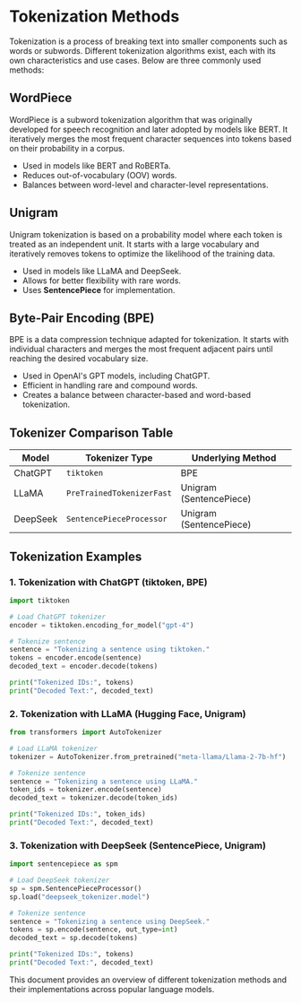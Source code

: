 # Tokenization Methods

Tokenization is a process of breaking text into smaller components such as words or subwords. Different tokenization algorithms exist, each with its own characteristics and use cases. Below are three commonly used methods:

## WordPiece
WordPiece is a subword tokenization algorithm that was originally developed for speech recognition and later adopted by models like BERT. It iteratively merges the most frequent character sequences into tokens based on their probability in a corpus.
- Used in models like BERT and RoBERTa.
- Reduces out-of-vocabulary (OOV) words.
- Balances between word-level and character-level representations.

## Unigram
Unigram tokenization is based on a probability model where each token is treated as an independent unit. It starts with a large vocabulary and iteratively removes tokens to optimize the likelihood of the training data.
- Used in models like LLaMA and DeepSeek.
- Allows for better flexibility with rare words.
- Uses **SentencePiece** for implementation.

## Byte-Pair Encoding (BPE)
BPE is a data compression technique adapted for tokenization. It starts with individual characters and merges the most frequent adjacent pairs until reaching the desired vocabulary size.
- Used in OpenAI's GPT models, including ChatGPT.
- Efficient in handling rare and compound words.
- Creates a balance between character-based and word-based tokenization.

## Tokenizer Comparison Table

| Model   | Tokenizer Type             | Underlying Method      |
|---------|----------------------------|------------------------|
| ChatGPT | `tiktoken`                 | BPE                    |
| LLaMA   | `PreTrainedTokenizerFast`  | Unigram (SentencePiece) |
| DeepSeek| `SentencePieceProcessor`   | Unigram (SentencePiece) |

## Tokenization Examples

### 1. Tokenization with ChatGPT (tiktoken, BPE)
```python
import tiktoken

# Load ChatGPT tokenizer
encoder = tiktoken.encoding_for_model("gpt-4")

# Tokenize sentence
sentence = "Tokenizing a sentence using tiktoken."
tokens = encoder.encode(sentence)
decoded_text = encoder.decode(tokens)

print("Tokenized IDs:", tokens)
print("Decoded Text:", decoded_text)
```

### 2. Tokenization with LLaMA (Hugging Face, Unigram)

```python
from transformers import AutoTokenizer

# Load LLaMA tokenizer
tokenizer = AutoTokenizer.from_pretrained("meta-llama/Llama-2-7b-hf")

# Tokenize sentence
sentence = "Tokenizing a sentence using LLaMA."
token_ids = tokenizer.encode(sentence)
decoded_text = tokenizer.decode(token_ids)

print("Tokenized IDs:", token_ids)
print("Decoded Text:", decoded_text)
```

### 3. Tokenization with DeepSeek (SentencePiece, Unigram)

```python
import sentencepiece as spm

# Load DeepSeek tokenizer
sp = spm.SentencePieceProcessor()
sp.load("deepseek_tokenizer.model")

# Tokenize sentence
sentence = "Tokenizing a sentence using DeepSeek."
tokens = sp.encode(sentence, out_type=int)
decoded_text = sp.decode(tokens)

print("Tokenized IDs:", tokens)
print("Decoded Text:", decoded_text)
```

This document provides an overview of different tokenization methods and their implementations across popular language models.

